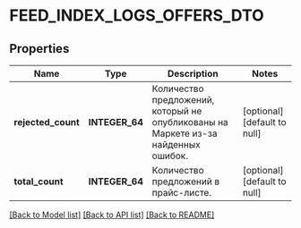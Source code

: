 # FEED_INDEX_LOGS_OFFERS_DTO

## Properties
Name | Type | Description | Notes
------------ | ------------- | ------------- | -------------
**rejected_count** | **INTEGER_64** | Количество предложений, который не опубликованы на Маркете из-за найденных ошибок. | [optional] [default to null]
**total_count** | **INTEGER_64** | Количество предложений в прайс-листе. | [optional] [default to null]

[[Back to Model list]](../README.md#documentation-for-models) [[Back to API list]](../README.md#documentation-for-api-endpoints) [[Back to README]](../README.md)


